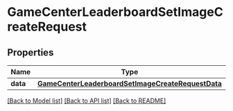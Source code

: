 # GameCenterLeaderboardSetImageCreateRequest

## Properties
Name | Type | Description | Notes
------------ | ------------- | ------------- | -------------
**data** | [**GameCenterLeaderboardSetImageCreateRequestData**](GameCenterLeaderboardSetImageCreateRequestData.md) |  | 

[[Back to Model list]](../README.md#documentation-for-models) [[Back to API list]](../README.md#documentation-for-api-endpoints) [[Back to README]](../README.md)


